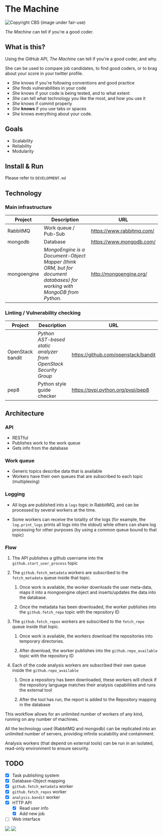 # The Machine

![Copyright CBS (image under fair-use)](http://i.imgur.com/imGHPBg.jpg)

_The Machine_ can tell if you're a good coder. 

## What is this?

Using the GitHub API, _The Machine_ can tell if you're a good coder, and why.
  
She can be used to compare job candidates, to find good coders, or to brag about your score in your twitter profile. 

* _She_ knows if you're following conventions and good practice
* _She_ finds vulnerabilities in your code
* _She_ knows if your code is being tested, and to what extent
* _She_ can tell what technology you like the most, and how you use it
* _She_ knows if commit properly
* _She_ **knows** if you use tabs or spaces
* _She_ knows everything about your code.

## Goals

- Scalability
- Reliability
- Modularity

## Install & Run

Please refer to `DEVELOPMENT.md`

## Technology

### Main infrastructure
Project | Description | URL
--- | --- | ---
RabbitMQ | Work queue / Pub-Sub | https://www.rabbitmq.com/
mongodb | Database | https://www.mongodb.com/
mongoengine | _MongoEngine is a Document-Object Mapper (think ORM, but for document databases) for working with MongoDB from Python._ | http://mongoengine.org/

### Linting / Vulnerability checking
Project | Description | URL
--- | --- | ---
OpenStack bandit | _Python AST-based static analyzer from OpenStack Security Group_ | https://github.com/openstack/bandit
pep8 | Python style guide checker | https://pypi.python.org/pypi/pep8

## Architecture

### API

- RESTful
- Publishes work to the work queue
- Gets info from the database

### Work queue

- Generic topics describe data that is available
- Workers have their own queues that are subscribed to each topic (multiplexing)

### Logging

- All logs are published into a `logs` topic in RabbitMQ, and can be processed by several workers at the time.

- Some workers can receive the totality of the logs (for example, the `log.print_logs` prints all logs into the stdout) while others can share log processing for other purposes (by using a common queue bound to that topic)

### Flow

1. The API publishes a github username into the `github.start_user_process` topic

2. The `github.fetch_metadata` workers are subscribed to the `fetch_metadata` queue inside that topic. 

    1. Once work is available, the worker downloads the user meta-data, maps it into a mongoengine object and inserts/updates the data into the database.

    2. Once the metadata has been downloaded, the worker publishes into the `github.fetch_repo` topic with the repository ID

4. The `github.fetch_repos` workers are subscribed to the `fetch_repo` queue inside that topic. 

    1. Once work is available, the workers download the repositories into temporary directories.

    2. After download, the worker publishes into the `github.repo_available` topic with the repository ID
    
5. Each of the code analysis workers are subscribed their own queue inside the `github.repo_available`

    1. Once a repository has been downloaded, these workers will check if the repository language matches their analysis capabilities and runs the external tool
    
    2. After the tool has run, the report is added to the Repository mapping in the database
    
This workflow allows for an unlimited number of workers of any kind, running on any number of machines.

All the technology used (RabbitMQ and mongodb) can be replicated into an unlimited number of servers, providing infinite scalability and containment.

Analysis workers (that depend on external tools) can be run in an isolated, read-only environment to ensure security.

## TODO

- [x] Task publishing system
- [x] Database-Object mapping
- [x] `github.fetch_metadata` worker
- [x] `github.fetch_repos` worker
- [x] `analysis.bandit` worker
- [x] HTTP API
    - [x] Read user info
    - [x] Add new job
- [ ] Web interface

![](https://i.imgur.com/YzzUeZw.png)
![](https://i.imgur.com/hXXeCjR.png)
